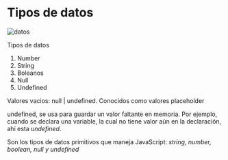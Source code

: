 # Tipos de datos

![datos](/Doc/images/tiposdatos.webp)

Tipos de datos

1. Number
2. String
3. Boleanos
4. Null
5. Undefined

Valores vacios: null | undefined. Conocidos como valores placeholder

undefined, se usa para guardar un valor faltante en memoria. Por ejemplo, cuando se declara una variable, la cual no tiene valor aún en la declaración, ahí esta *undefined*.

Son los tipos de datos primitivos que maneja JavaScript: *string, number, boolean, null y undefined*